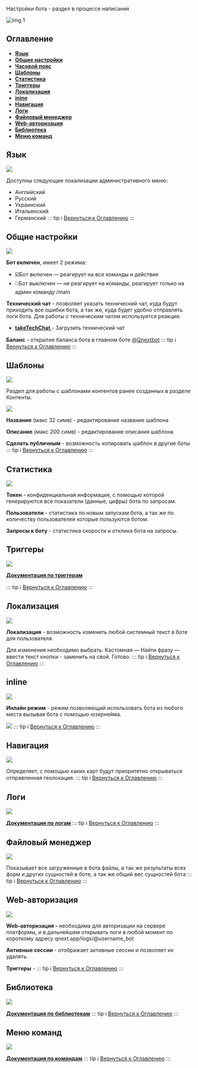 
Настройки бота - раздел в процессе написания


![img 1](./1.png)
## Оглавление
* [**Язык**](#язык)
* [**Общие настройки**](#общие-настроики)
* [**Часовой пояс**](#часовои-пояс)
* [**Шаблоны**](#шаблоны)
* [**Статистика**](#статистика)
* [**Триггеры** ](#триггеры)
* [**Локализация**](#локализация)
* [**inine**](#inline)
* [**Навигация**](#навигация)
* [**Логи**  ](#логи)
* [**Файловый менеджер**](#фаиловыи-менеджер)
* [**Web-авторизация**](#web-авторизация)
* [**Библиотека**](#библиотека)
* [**Меню команд**  ](#меню-команд)




## Язык


![](./2.png)

Доступны следующие локализации административного меню:
* Английский
* Русский
* Украинский
* Итальянский 
* Германский
::: tip ℹ️
[Вернуться к Оглавлению](#оглавление)
:::
## Общие настройки


![](./3.png)

**Бот включен**, имеет 2 режима:
* ☑️Бот включен  — реагирует на все команды и действия
* ◻️Бот выключен — не реагирует на команды, реагирует только на админ команду /main

**Технический чат** - позволяет указать технический чат, куда будут приходить все ошибки бота, а так же, куда будет удобно отправлять логи бота. Для работы с техническим чатом используется реакция:
* [**takeTechChat**  ](/docs-test/_export/reactions/taketechchat)- Загрузить технический чат

**Баланс** - открытие баланса бота в главном боте [@Qnextbot](http://t.me/QNextBot) 
::: tip ℹ️
[Вернуться к Оглавлению](#оглавление)
:::
## Шаблоны

![](./4.png)

Раздел для работы с шаблонами контентов ранее созданных в разделе Контенты.

![](./5.png)

**Название** (макс 32 симв) - редактирование название шаблона 

**Описание** (макс 200 симв) - редактирование описания шаблона

**Сделать публичным** - возможность копировать шаблон в другие боты
::: tip ℹ️
[Вернуться к Оглавлению](#оглавление)
:::
## Статистика


![](./6.png)

**Токен** - конфиденциальная информация, с помощью которой генерируются все показатели (данные, цифры) бота по запросам.

**Пользователи** - статистика по новым запускам бота, а так же по количеству пользователей которые пользуются ботом.

**Запросы к боту** - статистика скорости и отклика бота на запросы.
## Триггеры

![](./7.png)

[**Документация по триггерам**](/docs-test/_export/triggers)


::: tip ℹ️
[Вернуться к Оглавлению](#оглавление)
:::
## Локализация 


![](./8.png)

**Локализация** - возможность изменить любой системный текст в боте для пользователя.

Для изменения необходимо выбрать: Кастомная — Найти фразу — ввести текст кнопки - заменить на свой. Готово.
::: tip ℹ️
[Вернуться к Оглавлению](#оглавление)
:::
## inline


![](./9.png)

**Инлайн режим** - режим позволяющий использовать бота из любого места вызывая бота с помощью юзернейма.

![](./10.png)
::: tip ℹ️
[Вернуться к Оглавлению](#оглавление)
:::
## Навигация


![](./11.png)

Определяет, с помощью каких карт будут приоритетно открываться отправленная геолокация.
::: tip ℹ️
[Вернуться к Оглавлению](#оглавление)
:::
## Логи


![](./12.png)

[**Документация по логам**](/docs-test/_export/reactions/log)
::: tip ℹ️
[Вернуться к Оглавлению](#оглавление)
:::
## Файловый менеджер


![](./13.png)

Показывает все загруженные в бота файлы, а так же результаты всех форм и других сущностей в боте, а так же общий вес сущностей бота
::: tip ℹ️
[Вернуться к Оглавлению](#оглавление)
:::
## Web-авторизация


![](./14.png)

**Web-авторизация -** необходима для авторизации на сервере платформы, и в дальнейшем открывать логи в любой момент по короткому адресу qnext.app/logs/@username_bot

**Активные сессии** - отображает активные сессии и позволяет их удалять.

**Триггеры** - 
::: tip ℹ️
[Вернуться к Оглавлению](#оглавление)
:::
## Библиотека


![](./15.png)

[**Документация по библиотекам**](/docs-test/_export/script/library)
::: tip ℹ️
[Вернуться к Оглавлению](#оглавление)
:::
## Меню команд


![](./16.png)

[**Документация по командам**](/docs-test/_export/admin/command-about)
::: tip ℹ️
[Вернуться к Оглавлению](#оглавление)
:::


